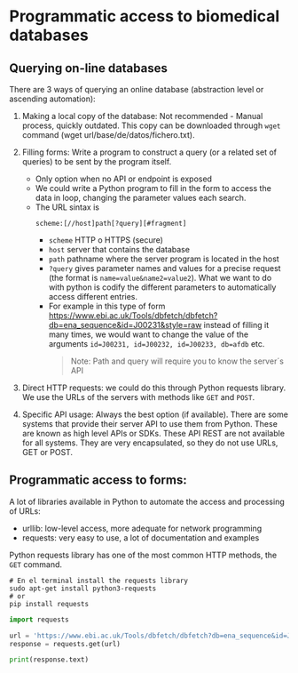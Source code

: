# Programmatic access to biomedical databases

## Querying on-line databases
There are 3 ways of querying an online database (abstraction level or ascending automation):

1. Making a local copy of the database: Not recommended - Manual process, quickly outdated. This copy can be downloaded through `wget` command (wget url/base/de/datos/fichero.txt).

2. Filling forms: Write a program to construct a query (or a related set of queries) to be sent by the program itself.
    - Only option when no API or endpoint is exposed
    - We could write a Python program to fill in the form to access the data in loop, changing the parameter values each search.
    - The URL sintax is
      ```
      scheme:[//host]path[?query][#fragment]
      ```
      - `scheme`  HTTP o HTTPS (secure)
      - `host`  server that contains the database
      - `path`  pathname where the server program is located in the host 
      - `?query` gives parameter names and values for a precise request (the format is `name=value&name2=value2`). What we want to do with python is codify the different parameters to automatically access different entries.
      - For example in this type of form https://www.ebi.ac.uk/Tools/dbfetch/dbfetch?db=ena_sequence&id=J00231&style=raw instead of filling it many times, we would want to change the value of the arguments `id=J00231, id=J00232, id=J00233, db=afdb` etc.
        > Note: Path and query will require you to know the server´s API
    
4. Direct HTTP requests: we could do this through Python requests library. We use the URLs of the servers with methods like `GET` and `POST`.

5. Specific API usage: Always the best option (if available). There are some systems that provide their server API to use them from Python. These are known as high level APIs or SDKs. These API REST are not available for all systems. They are very encapsulated, so they do not use URLs, GET or POST.

## Programmatic access to forms:
A lot of libraries available in Python to automate the access and processing
of URLs:
- urllib: low-level access, more adequate for network programming
- requests: very easy to use, a lot of documentation and examples

Python requests library has one of the most common HTTP methods, the `GET` command.
```Nushell
# En el terminal install the requests library
sudo apt-get install python3-requests
# or
pip install requests
```

```python
import requests

url = 'https://www.ebi.ac.uk/Tools/dbfetch/dbfetch?db=ena_sequence&id=J00231&style=raw'
response = requests.get(url)

print(response.text)
```

